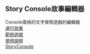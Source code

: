 ## Story Console故事編輯器
Console風格的文字冒險遊戲的編輯器 \
[運行效果](https://jack850628.github.io/StoryConsoleEditor/) \
[範例遊戲](https://jack850628.github.io/StoryConsoleEditor/StoryConsole/) \
[使用說明](https://home.gamer.com.tw/artwork.php?sn=5027945) \
[StoryConsole](https://github.com/jack850628/StoryConsole/blob/master/readme.md)
